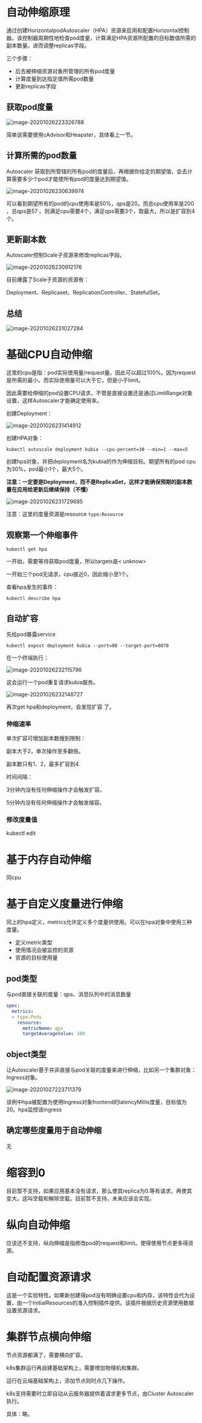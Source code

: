 # 自动伸缩原理

通过创建HorizontalpodAutoscaler（HPA）资源来启用和配置Horizontal控制器。该控制器周期性地检查pod度量，计算满足HPA资源所配置的目标数值所需的副本数量。进而调整replicas字段。

三个步骤：

- 后去被伸缩资源对象所管理的所有pod度量
- 计算度量到达指定值所需pod数量
- 更新replicas字段

## 获取pod度量

![image-20201026223326788](img\image-20201026223326788.png)

简单说需要使用cAdvisor和Heapster，具体看上一节。

## 计算所需的pod数量

Autoscaler 获取到所管辖的所有pod的度量后，再根据你给定的期望值，会去计算需要多少个pod才能使所有pod的度量达到期望值。

![image-20201026230639974](img\image-20201026230639974.png)

可以看到期望所有的pod的cpu使用率是50%，qps是20。而总cpu使用率是200 ，总qps是57 。则满足cpu需要4个，满足qps需要3个，取最大，所以是扩容到4个。

## 更新副本数

Autoscaler控制Scale子资源来修改replicas字段。

![image-20201026230912176](img\image-20201026230912176.png)

目前爆露了Scale子资源的资源有：

Deployment、Replicaset、ReplicationController、StatefulSet。

## 总结

![image-20201026231027284](img\image-20201026231027284.png)

# 基础CPU自动伸缩

这里的cpu是指：pod实际使用量/request量。因此可以超过100%。因为request是所需的最小。而实际使用量可以大于它，但是小于limit。

因此需要给伸缩的pod设置CPU请求，不管是直接设置还是通过LimitRange对象设置，这样Autoscaler才能确定使用率。

创建Deployment：

![image-20201026231414912](img\image-20201026231414912.png)

创建HPA对象：

```shell
kubectl autoscale deployment kubia --cpu-percent=30 --min=1 --max=5
```

创建hpa对象，并把deployment名为kubia的作为伸缩目标。期望所有的pod cpu为30%，pod最小1个，最大5个。

**注意：一定要是Deployment，而不是ReplicaSet，这样才能确保预期的副本数量在应用给更新后继续保持（不懂）**

![image-20201026231729685](img\image-20201026231729685.png)

注意：这里的度量资源是resource `type:Resource`

## 观察第一个伸缩事件

```shell
kubectl get hpa
```

一开始，需要等待获取pod度量，所以targets是< unknow>

一开始三个pod无请求，cpu接近0，因此缩小至1个。

查看hpa发生的事件：

```shell
kubectl describe hpa
```

## 自动扩容

先给pod暴露service

```shell
kubectl expost deployment kubia --port=80 --target-port=8070
```

在一个终端执行：

![image-20201026232115796](img\image-20201026232115796.png)

这会运行一个pod重复请求kubia服务。

![image-20201026232148727](img\image-20201026232148727.png)

再次get hpa和deployment，会发现扩容 了。

### 伸缩速率

单次扩容可增加副本数搜到限制：

副本大于2，单次操作至多翻倍。

副本数只有1、2，最多扩容到4.

时间间隔：

3分钟内没有任何伸缩操作才会触发扩容。

5分钟内没有任何伸缩操作才会触发缩容。

### 修改度量值

kubectl edit

# 基于内存自动伸缩

同cpu

# 基于自定义度量进行伸缩

同上的hpa定义，metrics允许定义多个度量供使用。可以在hpa对象中使用三种度量。

- 定义metric类型
- 使用情况会被监控的资源
- 资源的目标使用量

## pod类型

与pod直接关联的度量：qps、消息队列中的消息数量

```yaml
spec:
  metrics:
  - type:Pods
    resource:
      metricName: qps
      targetAverageValue: 100
```

## object类型

让Autoscaler基于并非直接与pod关联的度量来进行伸缩，比如另一个集群对象：Ingress对象。

![image-20201027223711379](img\image-20201027223711379.png)

该例中hpa被配置为使用Ingress对象frontend的latencyMillis度量，目标值为20。hpa监控该ingress

## 确定哪些度量用于自动伸缩

无

# 缩容到0

目前暂不支持，如果应用基本没有请求，那么使其replica为0.等有请求，再使其变大。这叫空载和解除空载。目前暂不支持，未来应该会实现。

# 纵向自动伸缩

应该还不支持，纵向伸缩是指修改pod的request和limit。使得使用节点更多得资源。

# 自动配置资源请求

这是一个实验特性。如果新创建得pod没有明确设置cpu和内存，该特性会代为设置，由一个InitialResources的准入控制插件提供。该插件根据历史资源使用数据 设置资源请求。

# 集群节点横向伸缩

节点资源都满了，需要横向扩容。

k8s集群运行再自建基础架构上，需要增加物理机和集群。

运行在云端基础架构上，添加节点则时点几下操作。

k8s支持需要时立即自动从云服务器提供着请求更多节点，由Cluster Autoscaler执行。

具体：略。